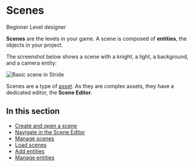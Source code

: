 # Scenes

<span class="label label-doc-level">Beginner</span>
<span class="label label-doc-audience">Level designer</span>

**Scenes** are the levels in your game. A scene is composed of **entities**, the objects in your project.

The screenshot below shows a scene with a knight, a light, a background, and a camera entity:

![Basic scene in Stride](../get-started/media/scene-creation-basic-scene-in-stride.png)

Scenes are a type of [asset](/assets.md). As they are complex assets, they have a dedicated editor, the **Scene Editor**.

## In this section

* [Create and open a scene](create-a-scene.md)
* [Navigate in the Scene Editor](navigate-in-the-scene-editor.md)
* [Manage scenes](manage-scenes.md)
* [Load scenes](load-scenes.md)
* [Add entities](add-entities.md)
* [Manage entities](manage-entities.md)